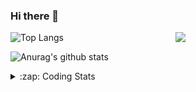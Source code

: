 ### Hi there 👋

<!--
**tao8687/tao8687** is a ✨ _special_ ✨ repository because its `README.md` (this file) appears on your GitHub profile.

Here are some ideas to get you started:

- 🔭 I’m currently working on ...
- 🌱 I’m currently learning ...
- 👯 I’m looking to collaborate on ...
- 🤔 I’m looking for help with ...
- 💬 Ask me about ...
- 📫 How to reach me: ...
- 😄 Pronouns: ...
- ⚡ Fun fact: ...
-->

<img align='right' src="https://media.giphy.com/media/M9gbBd9nbDrOTu1Mqx/giphy.gif" width="240">

  
![Top Langs](https://github-readme-stats.vercel.app/api/top-langs/?username=tao8687&layout=compact&title_color=23238E&text_color=A67D3D)

![Anurag's github stats](https://github-readme-stats.vercel.app/api?username=tao8687&show_icons=true&&text_color=A67D3D&title_color=23238E&show_icons=false&count_private=true&hide=stars)

<details>
  <summary>:zap: Coding Stats</summary>
  <br>
    
<!--START_SECTION:waka-->
![Code Time](http://img.shields.io/badge/Code%20Time-2%2C126%20hrs%2031%20mins-blue)

![Profile Views](http://img.shields.io/badge/Profile%20Views-0-blue)

**🐱 My GitHub Data** 

> 📦 1.5 MB Used in GitHub's Storage 
 > 
> 🏆 223 Contributions in the Year 2025
 > 
> 🚫 Not Opted to Hire
 > 
> 📜 63 Public Repositories 
 > 
> 🔑 24 Private Repositories 
 > 
**I'm an Early 🐤** 

```text
🌞 Morning                1825 commits        ██████████████████████░░░   89.55 % 
🌆 Daytime                90 commits          █░░░░░░░░░░░░░░░░░░░░░░░░   04.42 % 
🌃 Evening                119 commits         █░░░░░░░░░░░░░░░░░░░░░░░░   05.84 % 
🌙 Night                  4 commits           ░░░░░░░░░░░░░░░░░░░░░░░░░   00.20 % 
```
📅 **I'm Most Productive on Wednesday** 

```text
Monday                   292 commits         ████░░░░░░░░░░░░░░░░░░░░░   14.33 % 
Tuesday                  278 commits         ███░░░░░░░░░░░░░░░░░░░░░░   13.64 % 
Wednesday                349 commits         ████░░░░░░░░░░░░░░░░░░░░░   17.12 % 
Thursday                 273 commits         ███░░░░░░░░░░░░░░░░░░░░░░   13.40 % 
Friday                   289 commits         ████░░░░░░░░░░░░░░░░░░░░░   14.18 % 
Saturday                 283 commits         ███░░░░░░░░░░░░░░░░░░░░░░   13.89 % 
Sunday                   274 commits         ███░░░░░░░░░░░░░░░░░░░░░░   13.44 % 
```


📊 **This Week I Spent My Time On** 

```text
🕑︎ Time Zone: Asia/Shanghai

💬 Programming Languages: 
C++                      2 hrs 3 mins        ████████████████░░░░░░░░░   64.97 % 
XML                      22 mins             ███░░░░░░░░░░░░░░░░░░░░░░   11.86 % 
Protocol Buffer          22 mins             ███░░░░░░░░░░░░░░░░░░░░░░   11.71 % 
JSON                     8 mins              █░░░░░░░░░░░░░░░░░░░░░░░░   04.53 % 
C                        8 mins              █░░░░░░░░░░░░░░░░░░░░░░░░   04.27 % 

🔥 Editors: 
Cursor                   2 hrs 2 mins        ████████████████░░░░░░░░░   64.78 % 
VS Code                  1 hr 6 mins         █████████░░░░░░░░░░░░░░░░   35.22 % 

🐱‍💻 Projects: 
src                      2 hrs 5 mins        █████████████████░░░░░░░░   66.21 % 
SeerRobotics             30 mins             ████░░░░░░░░░░░░░░░░░░░░░   16.28 % 
quickmcl                 8 mins              █░░░░░░░░░░░░░░░░░░░░░░░░   04.45 % 
rf2o_laser_odometry      8 mins              █░░░░░░░░░░░░░░░░░░░░░░░░   04.34 % 
STM32                    8 mins              █░░░░░░░░░░░░░░░░░░░░░░░░   04.27 % 

💻 Operating System: 
Linux                    3 hrs 9 mins        █████████████████████████   100.00 % 
```

**I Mostly Code in C++** 

```text
C++                      11 repos            █████████░░░░░░░░░░░░░░░░   34.38 % 
Python                   8 repos             ██████░░░░░░░░░░░░░░░░░░░   25.00 % 
JavaScript               2 repos             ██░░░░░░░░░░░░░░░░░░░░░░░   06.25 % 
Batchfile                1 repo              █░░░░░░░░░░░░░░░░░░░░░░░░   03.12 % 
HTML                     1 repo              █░░░░░░░░░░░░░░░░░░░░░░░░   03.12 % 
```



**Timeline**

![Lines of Code chart](https://raw.githubusercontent.com/tao8687/tao8687/master/assets/bar_graph.png)


 Last Updated on 10/08/2025 02:20:07 UTC
<!--END_SECTION:waka-->
</details>
